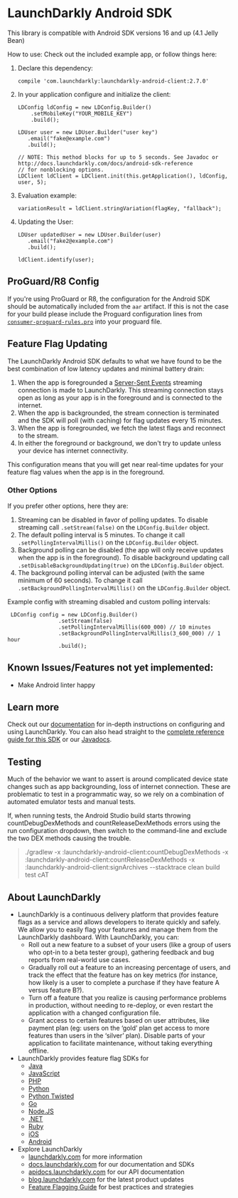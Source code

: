# LaunchDarkly Android SDK
This library is compatible with Android SDK versions 16 and up (4.1 Jelly Bean)


How to use:
Check out the included example app, or follow things here:

1. Declare this dependency:

	```
	compile 'com.launchdarkly:launchdarkly-android-client:2.7.0'
	```  
1. In your application configure and initialize the client:

	```
	LDConfig ldConfig = new LDConfig.Builder()
    	.setMobileKey("YOUR_MOBILE_KEY")
    	.build();

   LDUser user = new LDUser.Builder("user key")
       .email("fake@example.com")
       .build();

   // NOTE: This method blocks for up to 5 seconds. See Javadoc or http://docs.launchdarkly.com/docs/android-sdk-reference
   // for nonblocking options.
   LDClient ldClient = LDClient.init(this.getApplication(), ldConfig, user, 5);
   ```
1. Evaluation example:
	
	```
	variationResult = ldClient.stringVariation(flagKey, "fallback");
	```
1. Updating the User:

	```
 	LDUser updatedUser = new LDUser.Builder(user)
       .email("fake2@example.com")
       .build();

   ldClient.identify(user);
	```

## ProGuard/R8 Config

If you're using ProGuard or R8, the configuration for the Android SDK
should be automatically included from the `aar` artifact. If this is
not the case for your build please include the Proguard configuration
lines from
[`consumer-proguard-rules.pro`](launchdarkly-android-client/consumer-proguard-rules.pro)
into your proguard file.

## Feature Flag Updating
The LaunchDarkly Android SDK defaults to what we have found to be the best combination of low latency updates and minimal battery drain:

1. When the app is foregrounded a [Server-Sent Events](https://en.wikipedia.org/wiki/Server-sent_events) streaming connection is made to LaunchDarkly. This streaming connection stays open as long as your app is in the foreground and is connected to the internet.
1. When the app is backgrounded, the stream connection is terminated and the SDK will poll (with caching) for flag updates every 15 minutes.
1. When the app is foregrounded, we fetch the latest flags and reconnect to the stream. 
1. In either the foreground or background, we don't try to update unless your device has internet connectivity.

This configuration means that you will get near real-time updates for your feature flag values when the app is in the foreground.

### Other Options
If you prefer other options, here they are:

1. Streaming can be disabled in favor of polling updates. To disable streaming call `.setStream(false)` on the `LDConfig.Builder` object.
1. The default polling interval is 5 minutes. To change it call `.setPollingIntervalMillis()` on the `LDConfig.Builder` object.
1. Background polling can be disabled (the app will only receive updates when the app is in the foreground). To disable background updating call `.setDisableBackgroundUpdating(true)` on the `LDConfig.Builder` object.
1. The background polling interval can be adjusted (with the same minimum of 60 seconds). To change it call `.setBackgroundPollingIntervalMillis()` on the `LDConfig.Builder` object.

Example config with streaming disabled and custom polling intervals:

```
 LDConfig config = new LDConfig.Builder()
                .setStream(false)
                .setPollingIntervalMillis(600_000) // 10 minutes
                .setBackgroundPollingIntervalMillis(3_600_000) // 1 hour
                .build();
```
 

## Known Issues/Features not yet implemented:
- Make Android linter happy

Learn more
----------

Check out our [documentation](http://docs.launchdarkly.com) for in-depth instructions on configuring and using LaunchDarkly. You can also head straight to the [complete reference guide for this SDK](http://docs.launchdarkly.com/docs/android-sdk-reference) or our [Javadocs](http://launchdarkly.github.io/android-client-sdk/).

## Testing
Much of the behavior we want to assert is around complicated device state changes such as
app backgrounding, loss of internet connection. These are problematic to test in a programmatic way,
so we rely on a combination of automated emulator tests and manual tests.

If, when running tests, the Android Studio build starts throwing countDebugDexMethods and countReleaseDexMethods errors
using the run configuration dropdown, then switch to the command-line and exclude the two DEX methods causing the trouble.

> ./gradlew -x :launchdarkly-android-client:countDebugDexMethods -x :launchdarkly-android-client:countReleaseDexMethods -x :launchdarkly-android-client:signArchives --stacktrace clean build test cAT

About LaunchDarkly
-----------

* LaunchDarkly is a continuous delivery platform that provides feature flags as a service and allows developers to iterate quickly and safely. We allow you to easily flag your features and manage them from the LaunchDarkly dashboard.  With LaunchDarkly, you can:
    * Roll out a new feature to a subset of your users (like a group of users who opt-in to a beta tester group), gathering feedback and bug reports from real-world use cases.
    * Gradually roll out a feature to an increasing percentage of users, and track the effect that the feature has on key metrics (for instance, how likely is a user to complete a purchase if they have feature A versus feature B?).
    * Turn off a feature that you realize is causing performance problems in production, without needing to re-deploy, or even restart the application with a changed configuration file.
    * Grant access to certain features based on user attributes, like payment plan (eg: users on the ‘gold’ plan get access to more features than users in the ‘silver’ plan). Disable parts of your application to facilitate maintenance, without taking everything offline.
* LaunchDarkly provides feature flag SDKs for
    * [Java](http://docs.launchdarkly.com/docs/java-sdk-reference "Java SDK")
    * [JavaScript](http://docs.launchdarkly.com/docs/js-sdk-reference "LaunchDarkly JavaScript SDK")
    * [PHP](http://docs.launchdarkly.com/docs/php-sdk-reference "LaunchDarkly PHP SDK")
    * [Python](http://docs.launchdarkly.com/docs/python-sdk-reference "LaunchDarkly Python SDK")
    * [Python Twisted](http://docs.launchdarkly.com/docs/python-twisted-sdk-reference "LaunchDarkly Python Twisted SDK")
    * [Go](http://docs.launchdarkly.com/docs/go-sdk-reference "LaunchDarkly Go SDK")
    * [Node.JS](http://docs.launchdarkly.com/docs/node-sdk-reference "LaunchDarkly Node SDK")
    * [.NET](http://docs.launchdarkly.com/docs/dotnet-sdk-reference "LaunchDarkly .Net SDK")
    * [Ruby](http://docs.launchdarkly.com/docs/ruby-sdk-reference "LaunchDarkly Ruby SDK")
    * [iOS](http://docs.launchdarkly.com/docs/ios-sdk-reference "LaunchDarkly iOS SDK")
    * [Android](http://docs.launchdarkly.com/docs/android-sdk-reference "LaunchDarkly Android SDK")
* Explore LaunchDarkly
    * [launchdarkly.com](http://www.launchdarkly.com/ "LaunchDarkly Main Website") for more information
    * [docs.launchdarkly.com](http://docs.launchdarkly.com/  "LaunchDarkly Documentation") for our documentation and SDKs
    * [apidocs.launchdarkly.com](http://apidocs.launchdarkly.com/  "LaunchDarkly API Documentation") for our API documentation
    * [blog.launchdarkly.com](http://blog.launchdarkly.com/  "LaunchDarkly Blog Documentation") for the latest product updates
    * [Feature Flagging Guide](https://github.com/launchdarkly/featureflags/  "Feature Flagging Guide") for best practices and strategies

